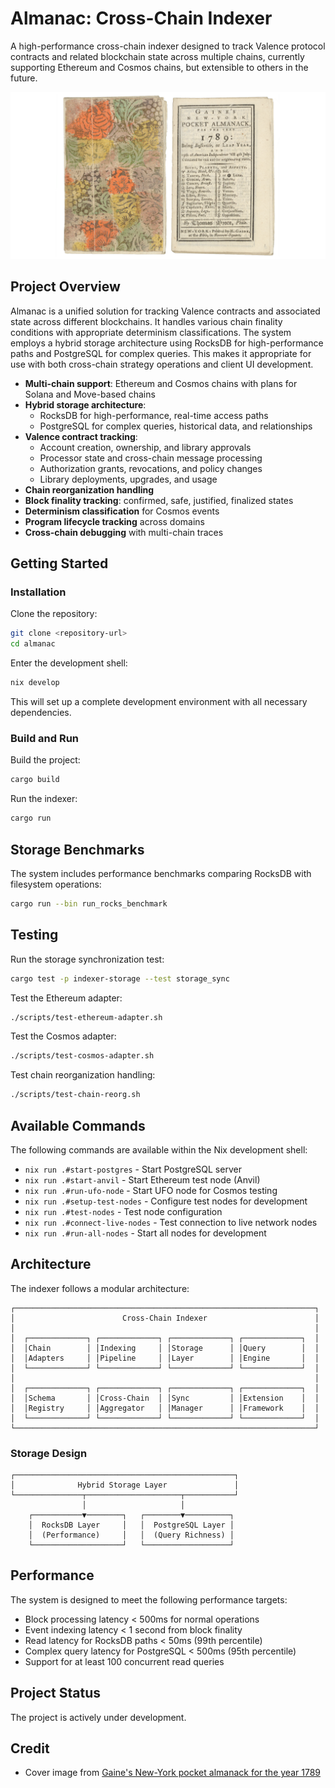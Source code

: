 # Almanac: Cross-Chain Indexer

A high-performance cross-chain indexer designed to track Valence protocol contracts and related blockchain state across multiple chains, currently supporting Ethereum and Cosmos chains, but extensible to others in the future.

![](./almanac.png)

## Project Overview

Almanac is a unified solution for tracking Valence contracts and associated state across different blockchains. It handles various chain finality conditions with appropriate determinism classifications. The system employs a hybrid storage architecture using RocksDB for high-performance paths and PostgreSQL for complex queries. This makes it appropriate for use with both cross-chain strategy operations and client UI development.

- **Multi-chain support**: Ethereum and Cosmos chains with plans for Solana and Move-based chains
- **Hybrid storage architecture**:
  - RocksDB for high-performance, real-time access paths
  - PostgreSQL for complex queries, historical data, and relationships
- **Valence contract tracking**:
  - Account creation, ownership, and library approvals
  - Processor state and cross-chain message processing
  - Authorization grants, revocations, and policy changes
  - Library deployments, upgrades, and usage
- **Chain reorganization handling**
- **Block finality tracking**: confirmed, safe, justified, finalized states
- **Determinism classification** for Cosmos events
- **Program lifecycle tracking** across domains
- **Cross-chain debugging** with multi-chain traces

## Getting Started

### Installation

Clone the repository:

```bash
git clone <repository-url>
cd almanac
```

Enter the development shell:

```bash
nix develop
```

This will set up a complete development environment with all necessary dependencies.

### Build and Run

Build the project:
```bash
cargo build
```

Run the indexer:
```bash
cargo run
```

## Storage Benchmarks

The system includes performance benchmarks comparing RocksDB with filesystem operations:

```bash
cargo run --bin run_rocks_benchmark
```

## Testing

Run the storage synchronization test:

```bash
cargo test -p indexer-storage --test storage_sync
```

Test the Ethereum adapter:
```bash
./scripts/test-ethereum-adapter.sh
```

Test the Cosmos adapter:
```bash
./scripts/test-cosmos-adapter.sh
```

Test chain reorganization handling:
```bash
./scripts/test-chain-reorg.sh
```

## Available Commands

The following commands are available within the Nix development shell:

- `nix run .#start-postgres` - Start PostgreSQL server
- `nix run .#start-anvil` - Start Ethereum test node (Anvil)
- `nix run .#run-ufo-node` - Start UFO node for Cosmos testing
- `nix run .#setup-test-nodes` - Configure test nodes for development
- `nix run .#test-nodes` - Test node configuration
- `nix run .#connect-live-nodes` - Test connection to live network nodes
- `nix run .#run-all-nodes` - Start all nodes for development

## Architecture

The indexer follows a modular architecture:

```
┌───────────────────────────────────────────────────────────────────┐
│                        Cross-Chain Indexer                        │
│                                                                   │
│  ┌─────────────┐ ┌─────────────┐ ┌─────────────┐ ┌─────────────┐  │
│  │Chain        │ │Indexing     │ │Storage      │ │Query        │  │
│  │Adapters     │ │Pipeline     │ │Layer        │ │Engine       │  │
│  └─────────────┘ └─────────────┘ └─────────────┘ └─────────────┘  │
│                                                                   │
│  ┌─────────────┐ ┌─────────────┐ ┌─────────────┐ ┌─────────────┐  │
│  │Schema       │ │Cross-Chain  │ │Sync         │ │Extension    │  │
│  │Registry     │ │Aggregator   │ │Manager      │ │Framework    │  │
│  └─────────────┘ └─────────────┘ └─────────────┘ └─────────────┘  │
└───────────────────────────────────────────────────────────────────┘
```

### Storage Design

```
┌─────────────────────────────────────────────────┐
│              Hybrid Storage Layer               │
└───────────────┬─────────────────────┬───────────┘
                │                     │
    ┌───────────▼────────┐   ┌────────▼──────────┐
    │  RocksDB Layer     │   │  PostgreSQL Layer │
    │  (Performance)     │   │  (Query Richness) │
    └────────────────────┘   └───────────────────┘
```

## Performance

The system is designed to meet the following performance targets:

- Block processing latency < 500ms for normal operations
- Event indexing latency < 1 second from block finality
- Read latency for RocksDB paths < 50ms (99th percentile)
- Complex query latency for PostgreSQL < 500ms (95th percentile)
- Support for at least 100 concurrent read queries

## Project Status

The project is actively under development.

## Credit

- Cover image from [Gaine's New-York pocket almanack for the year 1789](https://www.loc.gov/resource/rbc0001.2022madison98629)
